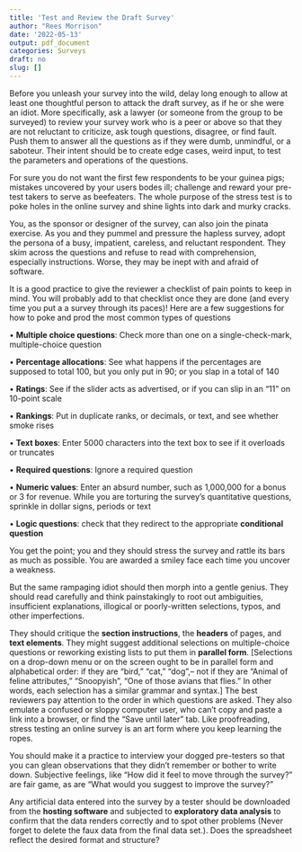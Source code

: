 ```yaml
---
title: 'Test and Review the Draft Survey'
author: "Rees Morrison"
date: '2022-05-13'
output: pdf_document
categories: Surveys
draft: no
slug: []
---
```


Before you unleash your survey into the wild, delay long enough to allow at least one thoughtful person to attack the draft survey, as if he or she were an idiot.  More specifically, ask a lawyer (or someone from the group to be surveyed) to review your survey work who is a peer or above so that they are not reluctant to criticize, ask tough questions, disagree, or find fault.  Push them to answer all the questions as if they were dumb, unmindful, or a saboteur.  Their intent should be to create edge cases, weird input, to test the parameters and operations of the questions.  

For sure you do not want the first few respondents to be your guinea pigs; mistakes uncovered by your users bodes ill; challenge and reward your pre-test takers to serve as beefeaters. The whole purpose of the stress test is to poke holes in the online survey and shine lights into dark and murky cracks.  

You, as the sponsor or designer of the survey, can also join the pinata exercise.  As you and they pummel and pressure the hapless survey, adopt the persona of a busy, impatient, careless, and reluctant respondent.  They skim across the questions and refuse to read with comprehension, especially instructions.  Worse, they may be inept with and afraid of software.

It is a good practice to give the reviewer a checklist of pain points to keep in mind.  You will probably add to that checklist once they are done (and every time you put a a survey through its paces)!  Here are a few suggestions for how to poke and prod the most common types of questions

•	**Multiple choice questions**: Check more than one on a single-check-mark, multiple-choice question

•	**Percentage allocations**:  See what happens if the percentages are supposed to total 100, but you only put in 90; or you slap in a total of 140  

•	**Ratings**:  See if the slider acts as advertised, or if you can slip in an “11” on 10-point scale

•	**Rankings**: Put in duplicate ranks, or decimals, or text, and see whether smoke rises

•	**Text boxes**: Enter 5000 characters into the text box to see if it overloads or truncates

•	**Required questions**:  Ignore a required question

•	**Numeric values**:   Enter an absurd number, such as 1,000,000 for a bonus or 3 for revenue.  While you are torturing the survey’s quantitative questions, sprinkle in dollar signs, periods or text  

•	**Logic questions**: check that they redirect to the appropriate **conditional question**

You get the point; you and they should stress the survey and rattle its bars as much as possible.  You are awarded a smiley face each time you uncover a weakness.

But the same rampaging idiot should then morph into a gentle genius.  They should read carefully and think painstakingly to root out ambiguities, insufficient explanations, illogical or poorly-written selections, typos, and other imperfections.  

They should critique the **section instructions**, the **headers** of pages, and **text elements**.  They might suggest additional selections on multiple-choice questions or reworking existing lists to put them in **parallel form**.  [Selections on a drop-down menu or on the screen ought to be in parallel form and alphabetical order: if they are “bird,” “cat,” “dog”,– not if they are “Animal of feline attributes,” “Snoopyish”, “One of those avians that flies.”  In other words, each selection has a similar grammar and syntax.]  The best reviewers pay attention to the order in which questions are asked.  They also emulate a confused or sloppy computer user, who can’t copy and paste a link into a browser, or find the “Save until later” tab.   Like proofreading, stress testing an online survey is an art form where you keep learning the ropes.

You should make it a practice to interview your dogged pre-testers so that you can glean observations that they didn’t remember or bother to write down.  Subjective feelings, like “How did it feel to move through the survey?” are fair game, as are “What would you suggest to improve the survey?”

Any artificial data entered into the survey by a tester should be downloaded from the **hosting software** and subjected to **exploratory data analysis** to confirm that the data renders correctly and to spot other problems (Never forget to delete the faux data from the final data set.).  Does the spreadsheet reflect the desired format and structure?  

<!-- Book: 1 Development early -->
<!-- Source: TVPi -->
